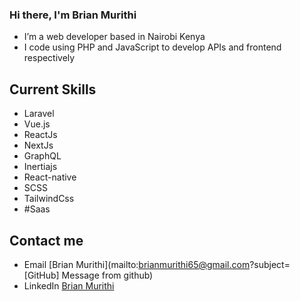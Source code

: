 ### Hi there, I'm Brian Murithi

-  I’m a web developer based in Nairobi Kenya
-  I code using PHP and JavaScript to develop APIs and frontend respectively 
 ## Current Skills
- Laravel
- Vue.js
- ReactJs
- NextJs
- GraphQL
- Inertiajs
- React-native
- SCSS
- TailwindCss
- #Saas
## Contact me
-  Email [Brian Murithi](mailto:brianmurithi65@gmail.com?subject=[GitHub] Message from github)
-  LinkedIn [Brian Murithi](https://www.linkedin.com/in/brian-murithi-97ba53164/)


<!--
**brianmureithi/brianmureithi** is a ✨ _special_ ✨ repository because its `README.md` (this file) appears on your GitHub profile.

Here are some ideas to get you started:

- 🔭 I’m currently working on ...
-  I’m currently learning ...
- 👯 I’m looking to collaborate on ...
- 🤔 I’m looking for help with ...
- 💬 Ask me about ...
- 📫 How to reach me: ...
- 😄 Pronouns: ...
- ⚡ Fun fact: ...
-->
